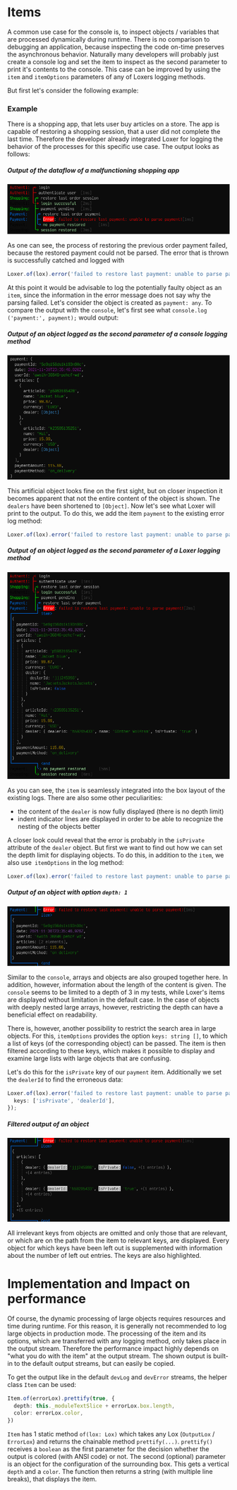 # Items
A common use case for the console is, to inspect objects / variables that are processed dynamically during runtime. There is no comparison to debugging an application, because inspecting the code on-time preserves the asynchronous behavior. Naturally many developers will probably just create a console log and set the item to inspect as the second parameter to print it's contents to the console. This case can be improved by using the `item` and `itemOptions` parameters of any of Loxers logging methods.

But first let's consider the following example:

### Example
There is a shopping app, that lets user buy articles on a store. The app is capable of restoring a shopping session, that a user did not complete the last time. Therefore the developer already integrated Loxer for logging the behavior of the processes for this specific use case. The output looks as follows:

##### Output of the dataflow of a malfunctioning shopping app
![no_item](/assets/docs_images/item/no_item.png)
<!-- ![no_item](https://raw.githubusercontent.com/pcprinz/loxer/master/assets/docs_images/item/no_item.png) -->

As one can see, the process of restoring the previous order payment failed, because the restored payment could not be parsed. The error that is thrown is successfully catched and logged with 
```typescript
Loxer.of(lox).error('failed to restore last payment: unable to parse payment!');
```
At this point it would be advisable to log the potentially faulty object as an `item`, since the information in the error message does not say why the parsing failed. Let's consider the object is created as `payment: any`. To compare the output with the `console`, let's first see what `console.log ('payment:', payment);` would output:

##### Output of an object logged as the second parameter of a console logging method
![console](/assets/docs_images/item/console.png)
<!-- ![console](https://raw.githubusercontent.com/pcprinz/loxer/master/assets/docs_images/item/console.png) -->

This artificial object looks fine on the first sight, but on closer inspection it becomes apparent that not the entire content of the object is shown. The `dealers` have been shortened to `[Object]`. Now let's see what Loxer will print to the output. To do this, we add the item `payment` to the existing error log method:
```typescript
Loxer.of(lox).error('failed to restore last payment: unable to parse payment!', payment);
```

##### Output of an object logged as the second parameter of a *Loxer logging* method
![full_item](/assets/docs_images/item/full_item.png)
<!-- ![full_item](https://raw.githubusercontent.com/pcprinz/loxer/master/assets/docs_images/item/full_item.png) -->

As you can see, the `item` is seamlessly integrated into the box layout of the existing logs. There are also some other peculiarities:

- the content of the `dealer` is now fully displayed (there is no depth limit)
- indent indicator lines are displayed in order to be able to recognize the nesting of the objects better
  
A closer look could reveal that the error is probably in the `isPrivate` attribute of the `dealer` object. But first we want to find out how we can set the depth limit for displaying objects. To do this, in addition to the `item`, we also use` itemOptions` in the log method:
```typescript
Loxer.of(lox).error('failed to restore last payment: unable to parse payment!', payment, {depth: 1});
```

##### Output of an object with option `depth: 1`
![depth1_item](/assets/docs_images/item/depth1_item.png)
<!-- ![depth1_item](https://raw.githubusercontent.com/pcprinz/loxer/master/assets/docs_images/item/depth1_item.png) -->

Similar to the `console`, arrays and objects are also grouped together here. In addition, however, information about the length of the content is given. The `console` seems to be limited to a depth of 3 in my tests, while Loxer's items are displayed without limitation in the default case. In the case of objects with deeply nested large arrays, however, restricting the depth can have a beneficial effect on readability.

There is, however, another possibility to restrict the search area in large objects. For this, `itemOptions` provides the option `keys: string []`, to which a list of keys (of the corresponding object) can be passed. The item is then filtered according to these keys, which makes it possible to display and examine large lists with large objects that are confusing. 

Let's do this for the `isPrivate` key of our `payment` item. Additionally we set the `dealerId` to find the erroneous data:
```typescript
Loxer.of(lox).error('failed to restore last payment: unable to parse payment!', payment, {
  keys: ['isPrivate', 'dealerId'],
});
```

##### Filtered output of an object
![filtered_item](/assets/docs_images/item/filtered_item.png)
<!-- ![filtered_item](https://raw.githubusercontent.com/pcprinz/loxer/master/assets/docs_images/item/filtered_item.png) -->

All irrelevant keys from objects are omitted and only those that are relevant, or which are on the path from the item to relevant keys, are displayed. Every object for which keys have been left out is supplemented with information about the number of left out entries. The keys are also highlighted.

# Implementation and Impact on performance
Of course, the dynamic processing of large objects requires resources and time during runtime. For this reason, it is generally not recommended to log large objects in production mode.
The processing of the item and its options, which are transferred with any logging method, only takes place in the output stream. Therefore the performance impact highly depends on "what you do with the item" at the output stream. The shown output is built-in to the default output streams, but can easily be copied. 

To get the output like in the default `devLog` and `devError` streams, the helper class `Item` can be used:
```typescript
Item.of(errorLox).prettify(true, {
  depth: this._moduleTextSlice + errorLox.box.length,
  color: errorLox.color,
})
```

`Item` has 1 static method `of(lox: Lox)` which takes any Lox (`OutputLox` / `ErrorLox`) and returns the chainable method `prettify(...)`.
`prettify()` receives a `boolean` as the first parameter for the decision whether the output is colored (with ANSI code) or not. The second (optional) parameter is an object for the configuration of the surrounding box. This gets a vertical `depth` and a `color`. The function then returns a string (with multiple line breaks), that displays the item.